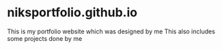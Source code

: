 # niksportfolio.github.io
This is my portfolio website which was designed by me
This also includes some projects done by me
